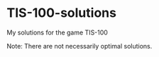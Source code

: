 # TIS-100-solutions
My solutions for the game TIS-100

Note: There are not necessarily optimal solutions.
